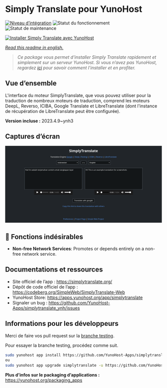 <!--
N.B.: This README was automatically generated by https://github.com/YunoHost/apps/tree/master/tools/README-generator
It shall NOT be edited by hand.
-->

# Simply Translate pour YunoHost

[![Niveau d’intégration](https://dash.yunohost.org/integration/simplytranslate.svg)](https://dash.yunohost.org/appci/app/simplytranslate) ![Statut du fonctionnement](https://ci-apps.yunohost.org/ci/badges/simplytranslate.status.svg) ![Statut de maintenance](https://ci-apps.yunohost.org/ci/badges/simplytranslate.maintain.svg)

[![Installer Simply Translate avec YunoHost](https://install-app.yunohost.org/install-with-yunohost.svg)](https://install-app.yunohost.org/?app=simplytranslate)

*[Read this readme in english.](./README.md)*

> *Ce package vous permet d’installer Simply Translate rapidement et simplement sur un serveur YunoHost.
Si vous n’avez pas YunoHost, regardez [ici](https://yunohost.org/#/install) pour savoir comment l’installer et en profiter.*

## Vue d’ensemble

L'interface du moteur SimplyTranslate, que vous pouvez utiliser pour la traduction de nombreux moteurs de traduction, comprend les moteurs DeepL, Reverso, ICIBA, Google Translate et LibreTranslate (dont l'instance de récupération de LibreTranslate peut être configurée).

**Version incluse :** 2023.4.9~ynh3

## Captures d’écran

![Capture d’écran de Simply Translate](./doc/screenshots/st_id-en.png)

## :red_circle: Fonctions indésirables

- **Non-free Network Services**: Promotes or depends entirely on a non-free network service.

## Documentations et ressources

* Site officiel de l’app : <https://simplytranslate.org/>
* Dépôt de code officiel de l’app : <https://codeberg.org/SimpleWeb/SimplyTranslate-Web>
* YunoHost Store: <https://apps.yunohost.org/app/simplytranslate>
* Signaler un bug : <https://github.com/YunoHost-Apps/simplytranslate_ynh/issues>

## Informations pour les développeurs

Merci de faire vos pull request sur la [branche testing](https://github.com/YunoHost-Apps/simplytranslate_ynh/tree/testing).

Pour essayer la branche testing, procédez comme suit.

``` bash
sudo yunohost app install https://github.com/YunoHost-Apps/simplytranslate_ynh/tree/testing --debug
ou
sudo yunohost app upgrade simplytranslate -u https://github.com/YunoHost-Apps/simplytranslate_ynh/tree/testing --debug
```

**Plus d’infos sur le packaging d’applications :** <https://yunohost.org/packaging_apps>